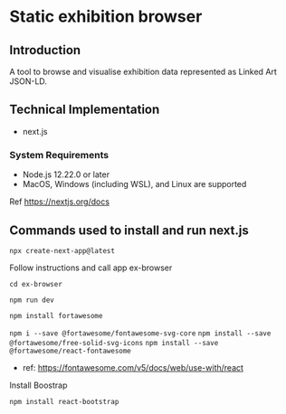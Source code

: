 # Static exhibition browser

## Introduction

A tool to browse and visualise exhibition data represented as Linked Art JSON-LD.

## Technical Implementation

- next.js

### System Requirements

- Node.js 12.22.0 or later
- MacOS, Windows (including WSL), and Linux are supported

Ref https://nextjs.org/docs

## Commands used to install and run next.js

`npx create-next-app@latest`

Follow instructions and call app ex-browser

`cd ex-browser`

`npm run dev`


`npm install fortawesome`

`npm i --save @fortawesome/fontawesome-svg-core`
`npm install --save @fortawesome/free-solid-svg-icons`
`npm install --save @fortawesome/react-fontawesome`

- ref: https://fontawesome.com/v5/docs/web/use-with/react


Install Boostrap

`npm install react-bootstrap`


